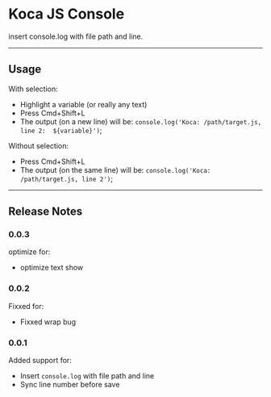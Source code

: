 # Koca JS Console

insert console.log with file path and line.

---

## Usage

With selection:

* Highlight a variable (or really any text)
* Press Cmd+Shift+L
* The output (on a new line) will be: `console.log('Koca: /path/target.js, line 2:  ${variable}')`;

Without selection:

* Press Cmd+Shift+L
* The output (on the same line) will be:  `console.log('Koca: /path/target.js, line 2')`;

---

## Release Notes

### 0.0.3

optimize for:

* optimize text show
  
### 0.0.2

Fixxed for:

* Fixxed wrap bug

### 0.0.1

Added support for:

* Insert `console.log` with file path and line
* Sync line number before save
